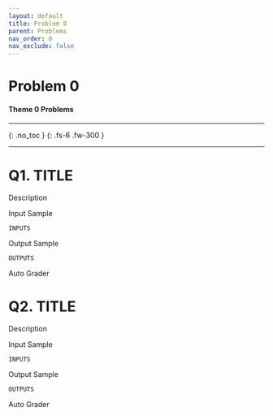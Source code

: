 ```yaml
---
layout: default
title: Problem 0
parent: Problems
nav_order: 0
nav_exclude: false
---
```


# Problem 0
#### Theme 0 Problems
- - -           
{: .no_toc }
{: .fs-6 .fw-300 }      
- - -           
# Q1. TITLE
Description         

Input Sample        
```
INPUTS
```         
Output Sample
```
OUTPUTS
```         

Auto Grader

# Q2. TITLE
Description         

Input Sample        
```
INPUTS
```         
Output Sample
```
OUTPUTS
```         

Auto Grader
